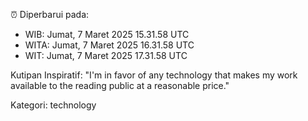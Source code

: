 ⏰ Diperbarui pada:
- WIB: Jumat, 7 Maret 2025 15.31.58 UTC
- WITA: Jumat, 7 Maret 2025 16.31.58 UTC
- WIT: Jumat, 7 Maret 2025 17.31.58 UTC

Kutipan Inspiratif:
"I'm in favor of any technology that makes my work available to the reading public at a reasonable price."


Kategori: technology

